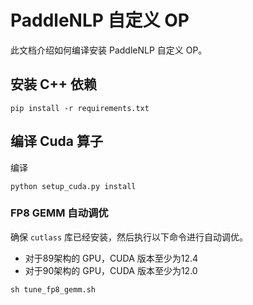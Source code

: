 # PaddleNLP 自定义 OP

此文档介绍如何编译安装 PaddleNLP 自定义 OP。

## 安装 C++ 依赖

```shell
pip install -r requirements.txt
```

## 编译 Cuda 算子

编译
```shell
python setup_cuda.py install
```

### FP8 GEMM 自动调优

确保 `cutlass` 库已经安装，然后执行以下命令进行自动调优。
- 对于89架构的 GPU，CUDA 版本至少为12.4
- 对于90架构的 GPU，CUDA 版本至少为12.0
```shell
sh tune_fp8_gemm.sh
```
